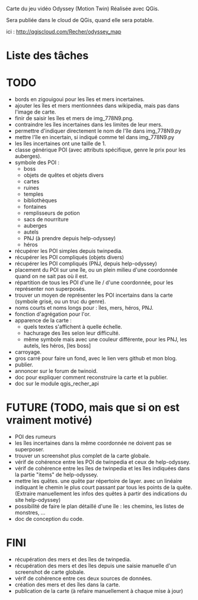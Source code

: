 Carte du jeu vidéo Odyssey (Motion Twin)
Réalisée avec QGis.

Sera publiée dans le cloud de QGis, quand elle sera potable.

ici : http://qgiscloud.com/Recher/odyssey_map

# Liste des tâches #

# TODO #

 - bords en zigouigoui pour les îles et mers incertaines.
 - ajouter les îles et mers mentionnées dans wikipedia, mais pas dans l'image de carte.
 - finir de saisir les îles et mers de img_778N9.png.
 - contraindre les îles incertaines dans les limites de leur mers.
 - permettre d'indiquer directement le nom de l'île dans img_778N9.py
 - mettre l'île en incertain, si indiqué comme tel dans img_778N9.py
 - les îles incertaines ont une taille de 1.
 - classe générique POI (avec attributs spécifique, genre le prix pour les auberges).
 - symbole des POI :
    * boss
    * objets de quêtes et objets divers
    * cartes
    * ruines
    * temples
    * bibliothèques
    * fontaines
    * remplisseurs de potion
    * sacs de nourriture
    * auberges
    * autels
    * PNJ (à prendre depuis help-odyssey)
    * héros
 - récupérer les POI simples depuis twinpedia.
 - récupérer les POI compliqués (objets divers)
 - récupérer les POI compliqués (PNJ, depuis help-odyssey)
 - placement du POI sur une île, ou un plein milieu d'une coordonnée quand on ne sait pas où il est.
 - répartition de tous les POI d'une île / d'une coordonnée, pour les représenter non superposés.
 - trouver un moyen de représenter les POI incertains dans la carte (symbole grisé, ou un truc du genre).
 - noms courts et noms longs pour : îles, mers, héros, PNJ.
 - fonction d'agrégation pour l'or.
 - apparence de la carte :
    * quels textes s'affichent à quelle échelle.
    * hachurage des îles selon leur difficulté.
    * même symbole mais avec une couleur différente, pour les PNJ, les autels, les héros, [les boss]
 - carroyage.
 - gros carré pour faire un fond, avec le lien vers github et mon blog.
 - publier.
 - annoncer sur le forum de twinoid.
 - doc pour expliquer comment reconstruire la carte et la publier.
 - doc sur le module qgis_recher_api

# FUTURE (TODO, mais que si on est vraiment motivé) #

 - POI des rumeurs
 - les îles incertaines dans la même coordonnée ne doivent pas se superposer.
 - trouver un screenshot plus complet de la carte globale.
 - vérif de cohérence entre les POI de twinpedia et ceux de help-odyssey.
 - vérif de cohérence entre les îles de twinpedia et les îles indiquées dans la partie "items" de help-odyssey.
 - mettre les quêtes. une quête par répertoire de layer. avec un linéaire indiquant le chemin le plus court passant par tous les points de la quête. (Extraire manuellement les infos des quêtes à partir des indications du site help-odyssey)
 - possibilité de faire le plan détaillé d'une île : les chemins, les listes de monstres, ...
 - doc de conception du code.

# FINI #

 - récupération des mers et des îles de twinpedia.
 - récupération des mers et des îles depuis une saisie manuelle d'un screenshot de carte globale.
 - vérif de cohérence entre ces deux sources de données.
 - création des mers et des îles dans la carte.
 - publication de la carte (à refaire manuellement à chaque mise à jour)


